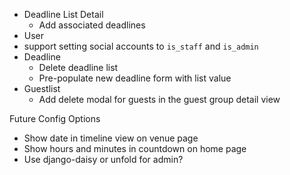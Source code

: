 * Deadline List Detail
  * Add associated deadlines
* User
*   support setting social accounts to `is_staff` and `is_admin`
* Deadline
  * Delete deadline list 
  * Pre-populate new deadline form with list value
* Guestlist
  * Add delete modal for guests in the guest group detail view

Future Config Options
* Show date in timeline view on venue page
* Show hours and minutes in countdown on home page
* Use django-daisy or unfold for admin?